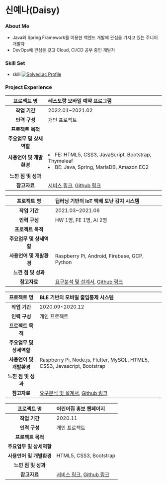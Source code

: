 # 신예나(Daisy)


### About Me
- Java와 Spring Framework를 이용한 백엔드 개발에 관심을 가지고 있는 주니어 개발자
- DevOps에 관심을 갖고 Cloud, CI/CD 공부 중인 개발자

### Skill Set
- skill
[![Solved.ac Profile](http://mazassumnida.wtf/api/v2/generate_badge?boj=yena5790)](https://solved.ac/yena5790)


### Project Experience
|프로젝트 명|레스토랑 모바일 예약 프로그램|
|:---:|:---|
|**작업 기간**|2022.01~2021.02|
|**인력 구성**|개인 프로젝트|
|**프로젝트 목적**||
|**주요업무 및 상세역할**||
|**사용언어 및 개발환경**|<li>FE: HTML5, CSS3, JavaScript, Bootstrap, Thymeleaf</li><li>BE: Java, Spring, MariaDB, Amazon EC2</li>|
|**느낀 점 및 성과**||
|**참고자료**|[서비스 링크](http://sushicaptain.com), [Github 링크](https://github.com/shinyena/sushi)|

|프로젝트 명|딥러닝 기반의 IoT 택배 도난 감지 시스템|
|:---:|:---|
|**작업 기간**|2021.03~2021.06|
|**인력 구성**|HW 1명, FE 1명, AI 2명|
|**프로젝트 목적**||
|**주요업무 및 상세역할**||
|**사용언어 및 개발환경**|Raspberry Pi, Android, Firebase, GCP, Python|
|**느낀 점 및 성과**||
|**참고자료**|[요구분석 및 설계서](), [Github 링크]()|

|프로젝트 명|BLE 기반의 모바일 출입통제 시스템|
|:---:|:---|
|**작업 기간**|2020.09~2020.12|
|**인력 구성**|개인 프로젝트|
|**프로젝트 목적**||
|**주요업무 및 상세역할**||
|**사용언어 및 개발환경**|Raspberry Pi, Node.js, Flutter, MySQL, HTML5, CSS3, Javascript, Bootstrap|
|**느낀 점 및 성과**||
|**참고자료**|[요구분석 및 설계서](), [Github 링크](https://github.com/shinyena/doorlock)|

|프로젝트 명|어린이집 홍보 웹페이지|
|:---:|:---|
|**작업 기간**|2020.11|
|**인력 구성**|개인 프로젝트|
|**프로젝트 목적**||
|**주요업무 및 상세역할**||
|**사용언어 및 개발환경**|HTML5, CSS3, Bootstrap|
|**느낀 점 및 성과**||
|**참고자료**|[서비스 링크](https://pulee1076.netlify.app/), [Github 링크](https://github.com/shinyena/pulee1076)|

